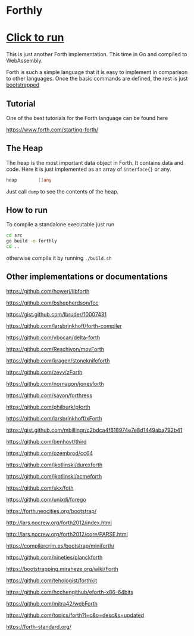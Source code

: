 # Forthly

# **[Click to run][project demo]**

This is just another Forth implementation. This time in Go and compiled to WebAssembly.

Forth is such a simple language that it is easy to implement in comparison to other languages.
Once the basic commands are defined, the rest is just [bootstrapped](src/forth/bootstrap.fth)

## Tutorial
One of the best tutorials for the Forth language can be found here

https://www.forth.com/starting-forth/

## The Heap

The heap is the most important data object in Forth. It contains data and code. 
Here it is just implemented as an array of `interface{}` or any.

```Go
heap        []any
```

Just call `dump` to see the contents of the heap. 

## How to run

To compile a standalone executable just run

```bash
cd src 
go build -o forthly 
cd ..
```

otherwise compile it by running `./build.sh`

## Other implementations or documentations

https://github.com/howerj/libforth

https://github.com/bshepherdson/fcc

https://gist.github.com/lbruder/10007431

https://github.com/larsbrinkhoff/forth-compiler

https://github.com/vbocan/delta-forth

https://github.com/Reschivon/movForth

https://github.com/kragen/stoneknifeforth

https://github.com/zevv/zForth

https://github.com/nornagon/jonesforth

https://github.com/sayon/forthress

https://github.com/philburk/pforth

https://github.com/larsbrinkhoff/xForth

https://gist.github.com/mbillingr/c2bdca4f618974e7e8d1449aba792b41

https://github.com/benhoyt/third

https://github.com/pzembrod/cc64

https://github.com/jkotlinski/durexforth

https://github.com/jkotlinski/acmeforth

https://github.com/skx/foth

https://github.com/unixdj/forego

https://forth.neocities.org/bootstrap/

http://lars.nocrew.org/forth2012/index.html

http://lars.nocrew.org/forth2012/core/PARSE.html

https://compilercrim.es/bootstrap/miniforth/

https://github.com/nineties/planckforth

https://bootstrapping.miraheze.org/wiki/Forth

https://github.com/tehologist/forthkit

https://github.com/hcchengithub/eforth-x86-64bits

https://github.com/mitra42/webForth

https://github.com/topics/forth?l=c&o=desc&s=updated

https://forth-standard.org/

[project demo]: https://s-macke.github.io/Forthly/
